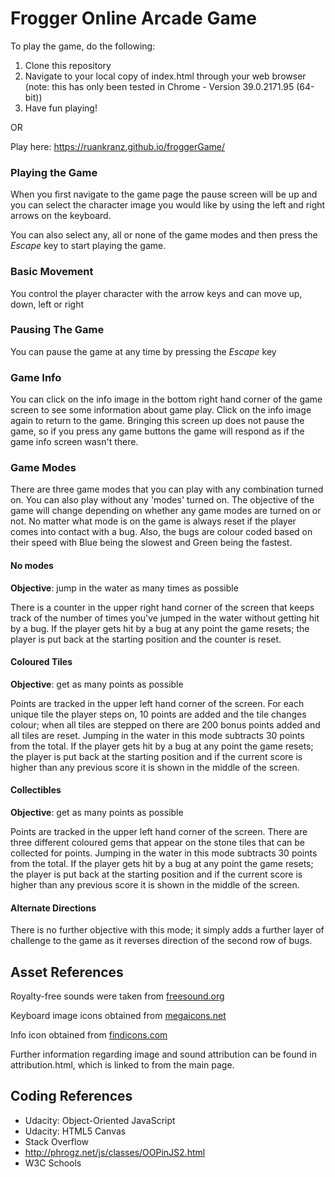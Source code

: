 Frogger Online Arcade Game
===============================

To play the game, do the following:

1. Clone this repository
2. Navigate to your local copy of index.html through your web browser 
(note: this has only been tested in Chrome - Version 39.0.2171.95 (64-bit))
3. Have fun playing!

OR 

Play here: https://ruankranz.github.io/froggerGame/


### Playing the Game
When you first navigate to the game page the pause screen will be up and you can select the character image you would
like by using the left and right arrows on the keyboard.

You can also select any, all or none of the game modes and then press the _Escape_ key to start playing the game.

### Basic Movement
You control the player character with the arrow keys and can move up, down, left or right

### Pausing The Game
You can pause the game at any time by pressing the _Escape_ key

### Game Info
You can click on the info image in the bottom right hand corner of the game screen to see some information about
game play.  Click on the info image again to return to the game.  Bringing this screen up does not pause the game, so
if you press any game buttons the game will respond as if the game info screen wasn't there.

### Game Modes
There are three game modes that you can play with any combination turned on.  You can also play without any 'modes'
turned on. The objective of the game will change depending on whether any game modes are turned on or not.  No matter
what mode is on the game is always reset if the player comes into contact with a bug.  Also, the bugs are colour
coded based on their speed with Blue being the slowest and Green being the fastest.

#### No modes
**Objective**: jump in the water as many times as possible

There is a counter in the upper right hand corner of the screen that keeps track of the number of times you've jumped 
in the water without getting hit by a bug.  If the player gets hit by a bug at any point the game resets; the player is
put back at the starting position and the counter is reset.

#### Coloured Tiles
**Objective**: get as many points as possible

Points are tracked in the upper left hand corner of the screen.  For each unique tile the player steps on, 10 points 
are added and the tile changes colour; when all tiles are stepped on there are 200 bonus points 
added and all tiles are reset. Jumping in the water in this mode subtracts 30 points from
the total.  If the player gets hit by a bug at any point the game resets; the player is put back at the starting 
position and if the current score is higher than any previous score it is shown in the middle of the screen.

#### Collectibles
**Objective**: get as many points as possible

Points are tracked in the upper left hand corner of the screen.  There are three different coloured gems that appear on
the stone tiles that can be collected for points. Jumping in the water in this mode subtracts 30 points from
the total.  If the player gets hit by a bug at any point the game resets; the player is put back at the starting 
position and if the current score is higher than any previous score it is shown in the middle of the screen.

#### Alternate Directions
There is no further objective with this mode; it simply adds a further layer of challenge to the game as it
reverses direction of the second row of bugs.


Asset References
----------------

Royalty-free sounds were taken from [freesound.org](http://www.freesound.org)

Keyboard image icons obtained from [megaicons.net](http://megaicons.net/)

Info icon obtained from [findicons.com](http://findicons.com/icon/211717/info)

Further information regarding image and sound attribution can be found in attribution.html, which is linked to
from the main page.

Coding References
-----------------

- Udacity: Object-Oriented JavaScript 
- Udacity: HTML5 Canvas
- Stack Overflow
- http://phrogz.net/js/classes/OOPinJS2.html
- W3C Schools
